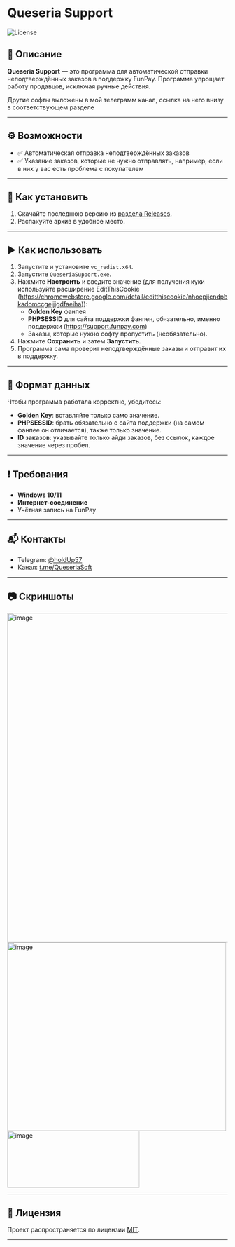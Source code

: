 # Queseria Support

![License](https://img.shields.io/badge/license-MIT-blue.svg)

## 📌 Описание
**Queseria Support** — это программа для автоматической отправки неподтверждённых заказов в поддержку FunPay. Программа упрощает работу продавцов, исключая ручные действия. 

Другие софты выложены в мой телеграмм канал, ссылка на него внизу в соответствующем разделе

---

## ⚙ Возможности
- ✅ Автоматическая отправка неподтверждённых заказов
- ✅ Указание заказов, которые не нужно отправлять, например, если в них у вас есть проблема с покупателем

---

## 🔽 Как установить
1. Скачайте последнюю версию из [раздела Releases](https://github.com/HorekProgrammer/Queseria-Support/releases).
2. Распакуйте архив в удобное место.

---

## ▶ Как использовать
1. Запустите и установите `vc_redist.x64`.
2. Запустите `QueseriaSupport.exe`.
3. Нажмите **Настроить** и введите значение (для получения куки используйте расширение EditThisCookie (https://chromewebstore.google.com/detail/editthiscookie/nhoepjicndpbkadomccgejjigdfaeiha)):
   - **Golden Key** фанпея
   - **PHPSESSID** для сайта поддержки фанпея, обязательно, именно поддержки (https://support.funpay.com)
   - Заказы, которые нужно софту пропустить (необязательно).
3. Нажмите **Сохранить** и затем **Запустить**.
4. Программа сама проверит неподтверждённые заказы и отправит их в поддержку.

---

## 📂 Формат данных
Чтобы программа работала корректно, убедитесь:
- **Golden Key**: вставляйте только само значение.
- **PHPSESSID**: брать обязательно с сайта поддержки (на самом фанпее он отличается), также только значение.
- **ID заказов**: указывайте только айди заказов, без ссылок, каждое значение через пробел.

---

## ❗ Требования
- **Windows 10/11**
- **Интернет-соединение**
- Учётная запись на FunPay

---

## 📬 Контакты
- Telegram: [@holdUp57](https://t.me/holdUp57)
- Канал: [t.me/QueseriaSoft](https://t.me/QueseriaSoft)

---

## 📷 Скриншоты
<img width="1281" height="752" alt="image" src="https://github.com/user-attachments/assets/79b46c18-c787-401a-84d8-9e1a24f48c56" />
<img width="500" height="430" alt="image" src="https://github.com/user-attachments/assets/920e3028-4b7c-4be1-8a5f-cf8dddd462a3" />
<img width="302" height="130" alt="image" src="https://github.com/user-attachments/assets/e3d83b83-fe25-4bd2-944c-74e7ed554d20" />

---

## 📜 Лицензия
Проект распространяется по лицензии [MIT](LICENSE).

---

